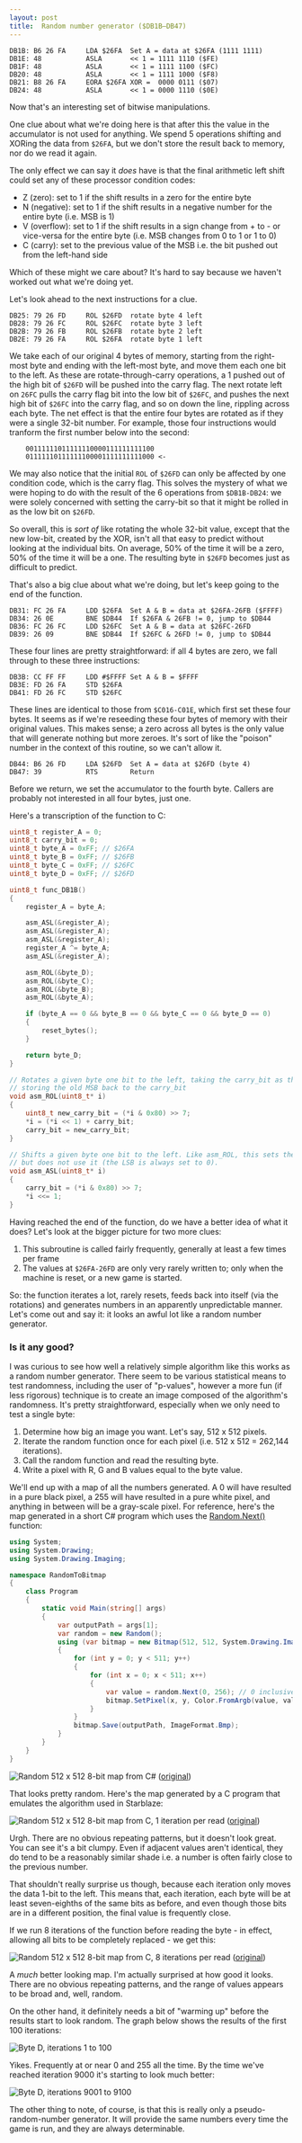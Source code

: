 ```yaml
---
layout: post
title:  Random number generator ($DB1B—DB47)
---
```


```
DB1B: B6 26 FA     LDA $26FA  Set A = data at $26FA (1111 1111)
DB1E: 48           ASLA       << 1 = 1111 1110 ($FE)
DB1F: 48           ASLA       << 1 = 1111 1100 ($FC)
DB20: 48           ASLA       << 1 = 1111 1000 ($F8)
DB21: B8 26 FA     EORA $26FA XOR =  0000 0111 ($07)
DB24: 48           ASLA       << 1 = 0000 1110 ($0E)
```

Now that's an interesting set of bitwise manipulations.

One clue about what we're doing here is that after this the value in the accumulator is not used for anything. We spend 5 operations shifting and XORing the data from `$26FA`, but we don't store the result back to memory, nor do we read it again. 

The only effect we can say it *does* have is that the final arithmetic left shift could set any of these processor condition codes:

 - Z (zero): set to 1 if the shift results in a zero for the entire byte
 - N (negative): set to 1 if the shift results in a negative number for the entire byte (i.e. MSB is 1)
 - V (overflow): set to 1 if the shift results in a sign change from + to - or vice-versa for the entire byte (i.e. MSB changes from 0 to 1 or 1 to 0)
 - C (carry): set to the previous value of the MSB i.e. the bit pushed out from the left-hand side

Which of these might we care about? It's hard to say because we haven't worked out what we're doing yet.

Let's look ahead to the next instructions for a clue.

```
DB25: 79 26 FD     ROL $26FD  rotate byte 4 left
DB28: 79 26 FC     ROL $26FC  rotate byte 3 left
DB2B: 79 26 FB     ROL $26FB  rotate byte 2 left
DB2E: 79 26 FA     ROL $26FA  rotate byte 1 left
```

We take each of our original 4 bytes of memory, starting from the right-most byte and ending with the left-most byte, and move them each one bit to the left. As these are rotate-through-carry operations, a 1 pushed out of the high bit of `$26FD` will be pushed into the carry flag. The next rotate left on `26FC` pulls the carry flag bit into the low bit of `$26FC`, and pushes the next high bit of `$26FC` into the carry flag, and so on down the line, rippling across each byte. The net effect is that the entire four bytes are rotated as if they were a single 32-bit number. For example, those four instructions would tranform the first number below into the second:

```
    00111111011111110000111111111100 
    01111110111111100001111111111000 <-
```

We may also notice that the initial `ROL` of `$26FD` can only be affected by one condition code, which is the carry flag. This solves the mystery of what we were hoping to do with the result of the 6 operations from `$DB1B-DB24`: we were solely concerned with setting the carry-bit so that it might be rolled in as the low bit on `$26FD`.

So overall, this is *sort of* like rotating the whole 32-bit value, except that the new low-bit, created by the XOR, isn't all that easy to predict without looking at the individual bits. On average, 50% of the time it will be a zero, 50% of the time it will be a one. The resulting byte in `$26FD` becomes just as difficult to predict.

That's also a big clue about what we're doing, but let's keep going to the end of the function.

```
DB31: FC 26 FA     LDD $26FA  Set A & B = data at $26FA-26FB ($FFFF)
DB34: 26 0E        BNE $DB44  If $26FA & 26FB != 0, jump to $DB44
DB36: FC 26 FC     LDD $26FC  Set A & B = data at $26FC-26FD
DB39: 26 09        BNE $DB44  If $26FC & 26FD != 0, jump to $DB44
```

These four lines are pretty straightforward: if all 4 bytes are zero, we fall through to these three instructions:

```
DB3B: CC FF FF     LDD #$FFFF Set A & B = $FFFF
DB3E: FD 26 FA     STD $26FA  
DB41: FD 26 FC     STD $26FC
```

These lines are identical to those from `$C016-C01E`, which first set these four bytes. It seems as if we're reseeding these four bytes of memory with their original values. This makes sense; a zero across all bytes is the only value that will generate nothing but more zeroes. It's sort of like the "poison" number in the context of this routine, so we can't allow it.

```
DB44: B6 26 FD     LDA $26FD  Set A = data at $26FD (byte 4)
DB47: 39           RTS        Return
```

Before we return, we set the accumulator to the fourth byte. Callers are probably not interested in all four bytes, just one.

Here's a transcription of the function to C:

```cpp
uint8_t register_A = 0;
uint8_t carry_bit = 0;
uint8_t byte_A = 0xFF; // $26FA
uint8_t byte_B = 0xFF; // $26FB
uint8_t byte_C = 0xFF; // $26FC
uint8_t byte_D = 0xFF; // $26FD

uint8_t func_DB1B()
{
    register_A = byte_A;

    asm_ASL(&register_A);
    asm_ASL(&register_A);
    asm_ASL(&register_A);
    register_A ^= byte_A;
    asm_ASL(&register_A);

    asm_ROL(&byte_D);
    asm_ROL(&byte_C);
    asm_ROL(&byte_B);
    asm_ROL(&byte_A);

    if (byte_A == 0 && byte_B == 0 && byte_C == 0 && byte_D == 0)
    {
        reset_bytes();
    }

    return byte_D;
}

// Rotates a given byte one bit to the left, taking the carry_bit as the LSB and
// storing the old MSB back to the carry_bit
void asm_ROL(uint8_t* i)
{
    uint8_t new_carry_bit = (*i & 0x80) >> 7;
    *i = (*i << 1) + carry_bit;
    carry_bit = new_carry_bit;
}

// Shifts a given byte one bit to the left. Like asm_ROL, this sets the carry-bit, 
// but does not use it (the LSB is always set to 0).
void asm_ASL(uint8_t* i)
{
    carry_bit = (*i & 0x80) >> 7;
    *i <<= 1;
}
```

Having reached the end of the function, do we have a better idea of what it does? Let's look at the bigger picture for two more clues:

1. This subroutine is called fairly frequently, generally at least a few times per frame
2. The values at `$26FA-26FD` are only very rarely written to; only when the machine is reset, or a new game is started.

So: the function iterates a lot, rarely resets, feeds back into itself (via the rotations) and generates numbers in an apparently unpredictable manner. Let's come out and say it: it looks an awful lot like a random number generator.

### Is it any good?

I was curious to see how well a relatively simple algorithm like this works as a random number generator. There seem to be various statistical means to test randomness, including the user of "p-values", however a more fun (if less rigorous) technique is to create an image composed of the algorithm's randomness. It's pretty straightforward, especially when we only need to test a single byte:

1. Determine how big an image you want. Let's say, 512 x 512 pixels.
2. Iterate the random function once for each pixel (i.e. 512 x 512 = 262,144 iterations).
3. Call the random function and read the resulting byte.
4. Write a pixel with R, G and B values equal to the byte value. 

We'll end up with a map of all the numbers generated. A 0 will have resulted in a pure black pixel, a 255 will have resulted in a pure white pixel, and anything in between will be a gray-scale pixel. For reference, here's the map generated in a short C# program which uses the [Random.Next()](https://msdn.microsoft.com/en-us/library/2dx6wyd4%28v=vs.110%29.aspx%20Random.Next%28%29) function:

```cs
using System;
using System.Drawing;
using System.Drawing.Imaging;

namespace RandomToBitmap
{
    class Program
    {
        static void Main(string[] args)
        {
            var outputPath = args[1];
            var random = new Random();
            using (var bitmap = new Bitmap(512, 512, System.Drawing.Imaging.PixelFormat.Format32bppArgb))
            {
                for (int y = 0; y < 511; y++)
                {
                    for (int x = 0; x < 511; x++)
                    {
                        var value = random.Next(0, 256); // 0 inclusive, 256 exclusive
                        bitmap.SetPixel(x, y, Color.FromArgb(value, value, value));
                    }
                }
                bitmap.Save(outputPath, ImageFormat.Bmp);
            }
        }
    }
}
```

![Random 512 x 512 8-bit map from C#](../images/random_512x512_csharp.png)
([original](../images/random_512x512_csharp.bmp))

That looks pretty random. Here's the map generated by a C program that emulates the algorithm used in Starblaze:

![Random 512 x 512 8-bit map from C, 1 iteration per read](../images/random_512x512_bitmap1.png)
([original](../images/random_512x512_bitmap1.bmp))

Urgh. There are no obvious repeating patterns, but it doesn't look great. You can see it's a bit clumpy. Even if adjacent values aren't identical, they do tend to be a reasonably similar shade i.e. a number is often fairly close to the previous number.

That shouldn't really surprise us though, because each iteration only moves the data 1-bit to the left. This means that, each iteration, each byte will be at least seven-eighths of the same bits as before, and even though those bits are in a different position, the final value is frequently close.

If we run 8 iterations of the function before reading the byte - in effect, allowing all bits to be completely replaced - we get this:

![Random 512 x 512 8-bit map from C, 8 iterations per read](../images/random_512x512_bitmap8.png)
([original](../images/random_512x512_bitmap8.bmp))

A *much* better looking map. I'm actually surprised at how good it looks. There are no obvious repeating patterns, and the range of values appears to be broad and, well, random.

On the other hand, it definitely needs a bit of "warming up" before the results start to look random. The graph below shows the results of the first 100 iterations:

![Byte D, iterations 1 to 100](../images/db1b_byted_iterations_1_to_100.png)

Yikes. Frequently at or near 0 and 255 all the time. By the time we've reached iteration 9000 it's starting to look much better:

![Byte D, iterations 9001 to 9100](../images/db1b_byted_iterations_9001_to_9100.png)

The other thing to note, of course, is that this is really only a pseudo-random-number generator. It will provide the same numbers every time the game is run, and they are always determinable.